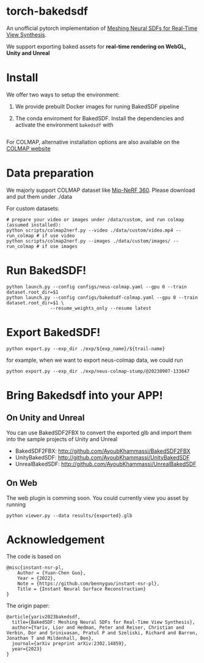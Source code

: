 # torch-bakedsdf
An unofficial pytorch implementation of [Meshing Neural SDFs for Real-Time View Synthesis](https://bakedsdf.github.io/).

We support exporting baked assets for **real-time rendering on WebGL, Unity and Unreal**

# Install 
We offer two ways to setup the environment:
1. We provide prebuilt Docker images for runing BakedSDF pipeline

2. The conda enviroment for BakedSDF. Install the dependencies and activate the environment `bakedsdf` with
```

```
For COLMAP, alternative installation options are also available on the [COLMAP website](https://colmap.github.io/)

# Data preparation
We majorly support COLMAP dataset like [Mip-NeRF 360](http://storage.googleapis.com/gresearch/refraw360/360_v2.zip). Please download and put them under ./data

For custom datasets:
```
# prepare your video or images under /data/custom, and run colmap (assumed installed):
python scripts/colmap2nerf.py --video ./data/custom/video.mp4 --run_colmap # if use video
python scripts/colmap2nerf.py --images ./data/custom/images/ --run_colmap # if use images
```

# Run BakedSDF!
```
python launch.py --config configs/neus-colmap.yaml --gpu 0 --train     dataset.root_dir=$1
python launch.py --config configs/bakedsdf-colmap.yaml --gpu 0 --train     dataset.root_dir=$1 \
                --resume_weights_only --resume latest
```

# Export BakedSDF!
```
python export.py --exp_dir ./exp/${exp_name}/${trail-name}
```
for example, when we want to export neus-colmap data, we could run
```
python export.py --exp_dir ./exp/neus-colmap-stump/@20230907-133647
```

# Bring Bakedsdf into your APP!
## On Unity and Unreal
You can use BakedSDF2FBX to convert the exported glb and import them into the sample projects of Unity and Unreal
* BakedSDF2FBX:
http://github.com/AyoubKhammassi/BakedSDF2FBX
* UnityBakedSDF:
http://github.com/AyoubKhammassi/UnityBakedSDF
* UnrealBakedSDF:
http://github.com/AyoubKhammassi/UnrealBakedSDF

## On Web
The web plugin is comming soon. You could currently view you asset by running
```
python viewer.py --data results/{exported}.glb
```

# Acknowledgement
The code is based on
```
@misc{instant-nsr-pl,
    Author = {Yuan-Chen Guo},
    Year = {2022},
    Note = {https://github.com/bennyguo/instant-nsr-pl},
    Title = {Instant Neural Surface Reconstruction}
}
```
The origin paper:
```
@article{yariv2023bakedsdf,
  title={BakedSDF: Meshing Neural SDFs for Real-Time View Synthesis},
  author={Yariv, Lior and Hedman, Peter and Reiser, Christian and Verbin, Dor and Srinivasan, Pratul P and Szeliski, Richard and Barron, Jonathan T and Mildenhall, Ben},
  journal={arXiv preprint arXiv:2302.14859},
  year={2023}
}
```
